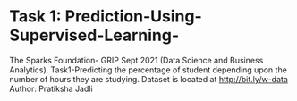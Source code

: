 # Task 1: Prediction-Using-Supervised-Learning-
The Sparks Foundation- GRIP Sept 2021 (Data Science and Business Analytics).
Task1-Predicting the percentage of student depending upon the number of hours they are studying.
Dataset is located at http://bit.ly/w-data
Author: Pratiksha Jadli

